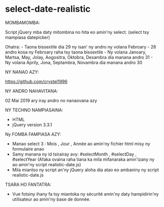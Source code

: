 # select-date-realistic

MOMBAMOMBA:

Script jQuery mba daty mitombina no hita eo amin'ny select. (select tsy mampiasa datepicker)

Ohatra: - Taona bissextile dia 29  ny isan' ny andro ny volana Febroary
        - 28 andro kosa ny Febroary raha tsy taona bissextile
        - Ny volana Janoary, Martsa, May, Jolay, Aogositra, Oktobra, Desambra dia manana andro 31
        - Ny volana Aprily, Jona, Septambra, Novambra dia manana andro 30

NY NANAO AZY:

 https://github.com/crystel1996
 
NY ANDRO NAHAVITANA:

02 Mai 2019 ary iray andro no nanaovana azy

NY TECHNO NAMPIASAINA:

  - HTML
  - jQuery version 3.3.1

Ny FOMBA FAMPIASA AZY:
  
  - Manao select 3 : Mois , Jour , Année  ao amin'ny fichier html misy ny formulaire anao
  - Samy manana ny id tsirairay avy: #selectMonth , #selectDay , #selectYear (Afaka ovaina raha tiana ka mila mifanaraka amin'izany ny ao amin'ny script realistic-date.js)
  - Mila miantso ny script an'ny jQuery aloha dia atao eo ambaniny ny script realistic-date.js
  
TSARA HO FANTATRA:
  - Vue fotsiny ihany fa tsy miantoka ny sécurité amin'ny daty hampidirin'ny utilisateur ao amin'ny base de donnée.
